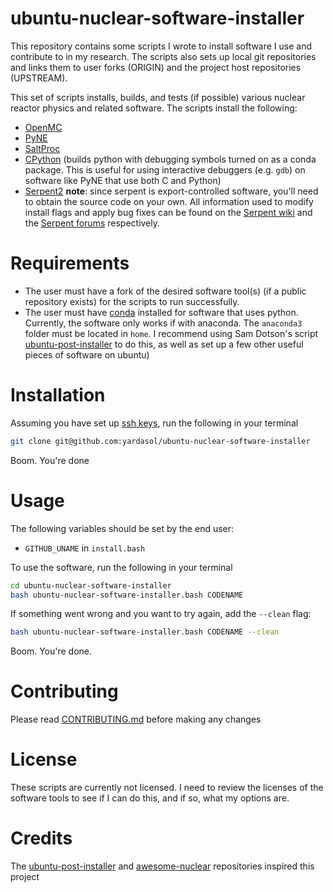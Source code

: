 # ubuntu-nuclear-software-installer
This repository contains some scripts I wrote to install software I use and contribute to in my research. The scripts also sets up local git repositories and links them to user forks (ORIGIN) and the project host repositories (UPSTREAM).

This set of scripts installs, builds, and tests (if possible) various nuclear reactor physics and related software. 
The scripts install the following:
- [OpenMC](https://github.com/openmc-dev/openmc)
- [PyNE](https://github.com/pyne/pyne)
- [SaltProc](https://github.com/arfc/saltproc)
- [CPython](https://github.com/python/cpython) (builds python with debugging symbols turned on as a conda package. This is useful for using interactive debuggers (e.g. `gdb`) on software like PyNE that use both C and Python)
- [Serpent2](http://montecarlo.vtt.fi/) **note**: since serpent is export-controlled software, you'll need to obtain the source code on your own. All information used to modify install flags and apply bug fixes can be found on the [Serpent wiki](https://serpent.vtt.fi/mediawiki/index.php/Main_Page) and the [Serpent forums](https://ttuki.vtt.fi/serpent/index.php?sid=3038d3b423fe27ac9e5a75c11425fa00) respectively.


# Requirements
 - The user must have a fork of the desired software tool(s) (if a public repository exists) for the scripts to run successfully. 
 - The user must have [conda](https://docs.conda.io/en/latest/) installed for software that uses python. Currently, the software only works if with anaconda. The `anaconda3` folder must be located in `home`. I recommend using Sam Dotson's script [ubuntu-post-installer](https://github.com/samgdotson/ubuntu-post-installer) to do this, as well as set up a few other useful pieces of software on ubuntu)

# Installation
Assuming you have set up [ssh keys](https://docs.github.com/en/github/authenticating-to-github/connecting-to-github-with-ssh), run the following in your terminal
```bash
git clone git@github.com:yardasol/ubuntu-nuclear-software-installer
```
Boom. You're done

# Usage
The following variables should be set by the end user:
 - `GITHUB_UNAME` in `install.bash`

To use the software, run the following in your terminal
```bash
cd ubuntu-nuclear-software-installer
bash ubuntu-nuclear-software-installer.bash CODENAME
```

If something went wrong and you want to try again, add the `--clean` flag:
```bash
bash ubuntu-nuclear-software-installer.bash CODENAME --clean
```

Boom. You're done.

# Contributing
Please read [CONTRIBUTING.md](https://github.com/yardasol/ubuntu-nuclear-software-installer/blob/main/CONTRIBUTING.md) before making any changes

# License
These scripts are currently not licensed. I need to review the licenses of the software tools to see if I can do this, and if so, what my options are.

# Credits
The [ubuntu-post-installer](https://github.com/samgdotson/ubuntu-post-installer) and [awesome-nuclear](https://github.com/paulromano/awesome-nuclear) repositories inspired this project
